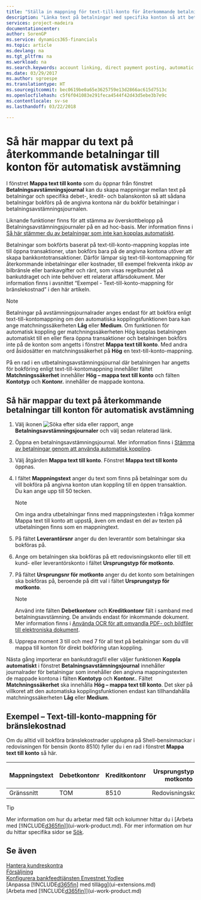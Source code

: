 ```yaml
---
title: "Ställa in mappning för text-till-konto för återkommande betalningar | Microsoft Docs"
description: "Länka text på betalningar med specifika konton så att betalningar bokförs på kontona när du bokför utbetalningsjournalen för avstämning."
services: project-madeira
documentationcenter: 
author: SorenGP
ms.service: dynamics365-financials
ms.topic: article
ms.devlang: na
ms.tgt_pltfrm: na
ms.workload: na
ms.search.keywords: account linking, direct payment posting, automatic payment processing, reconcile payment, recurring expense, recurring cash receipt
ms.date: 03/29/2017
ms.author: sgroespe
ms.translationtype: HT
ms.sourcegitcommit: bec0619be0a65e3625759e13d2866ac615d7513c
ms.openlocfilehash: c5f6f041083e291feca4544f42d43d5ebe3b7e9c
ms.contentlocale: sv-se
ms.lasthandoff: 03/22/2018

---
```

# <a name="map-text-on-recurring-payments-to-accounts-for-automatic-reconciliation"></a>Så här mappar du text på återkommande betalningar till konton för automatisk avstämning
I fönstret **Mappa text till konto** som du öppnar från fönstret **Betalningsavstämningsjournal** kan du skapa mappningar mellan text på betalningar och specifika debet-, kredit- och balanskonton så att sådana betalningar bokförs på de angivna kontona när du bokför betalningar i betalningsavstämningsjournalen.

Liknande funktioner finns för att stämma av överskottbelopp på Betalningsavstämningsjournaler på en ad hoc-basis. Mer information finns i [Så här stämmer du av betalningar som inte kan kopplas automatiskt](receivables-how-reconcile-payments-cannot-apply-auto.md).

Betalningar som bokförts baserat på text-till-konto-mappning kopplas inte till öppna transaktioner, utan bokförs bara på de angivna kontona utöver att skapa bankkontotransaktioner. Därför lämpar sig text-till-kontomappning för återkommande inbetalningar eller kostnader, till exempel frekventa inköp av bilbränsle eller bankavgifter och ränt, som visas regelbundet på bankutdraget och inte behöver ett relaterat affärsdokument. Mer information finns i avsnittet “Exempel - Text-till-konto-mappning för bränslekostnad” i den här artikeln.

> [!NOTE]  
>   Betalningar på avstämningsjournalrader anges endast för att bokföra enligt text-till-kontomappning om den automatiska kopplingsfunktionen bara kan ange matchningssäkerheten **Låg** eller **Medium**. Om funktionen för automatisk koppling ger matchningssäkerheten Hög kopplas betalningen automatiskt till en eller flera öppna transaktioner och betalningen bokförs inte på de konton som angetts i fönstret **Mappa text till konto**. Med andra ord åsidosätter en matchningssäkerhet på **Hög** en text-till-konto-mappning.

På en rad i en utbetalningsavstämningsjournal där betalningen har angetts för bokföring enligt text-till-kontomappning innehåller fältet **Matchningssäkerhet** innehåller **Hög – mappa text till konto** och fälten **Kontotyp** och **Kontonr.** innehåller de mappade kontona.

## <a name="to-map-text-on-recurring-payments-to-accounts-for-automatic-reconciliation"></a>Så här mappar du text på återkommande betalningar till konton för automatisk avstämning
1. Välj ikonen ![Söka efter sida eller rapport](media/ui-search/search_small.png "Ikonen Söka efter sida eller rapport"), ange **Betalningsavstämningsjournaler** och välj sedan relaterad länk.
2. Öppna en betalningsavstämningsjournal. Mer information finns i [Stämma av betalningar genom att använda automatisk koppling](receivables-how-reconcile-payments-auto-application.md).
3. Välj åtgärden **Mappa text till konto**. Fönstret **Mappa text till konto** öppnas.
4. I fältet **Mappningstext** anger du text som finns på betalningar som du vill bokföra på angivna konton utan koppling till en öppen transaktion. Du kan ange upp till 50 tecken.

    > [!NOTE]  
   >   Om inga andra utbetalningar finns med mappningstexten i fråga kommer Mappa text till konto att uppstå, även om endast en del av texten på utbetalningen finns som en mappningtext.
5. På fältet **Leverantörsnr** anger du den leverantör som betalningar ska bokföras på.
6. Ange om betalningen ska bokföras på ett redovisningskonto eller till ett kund- eller leverantörskonto i fältet **Ursprungstyp för motkonto**.
7. På fältet **Ursprungsnr för motkonto** anger du det konto som betalningen ska bokföras på, beroende på ditt val i fältet **Ursprungstyp för motkonto**.

    > [!NOTE]
    > Använd inte fälten **Debetkontonr** och **Kreditkontonr** fält i samband med betalningsavstämning. De används endast för inkommande dokument. Mer information finns i [Använda OCR för att omvandla PDF- och bildfiler till elektroniska dokument](across-how-use-ocr-pdf-images-files.md).

8. Upprepa moment 3 till och med 7 för all text på betalningar som du vill mappa till konton för direkt bokföring utan koppling.

Nästa gång importerar en bankutdragsfil eller väljer funktionen **Koppla automatiskt** i fönstret **Betalningsavstämningsjournal** innehåller journalrader för betalningar som innehåller den angivna mappningstexten de mappade kontona i fälten **Kontotyp** och **Kontonr.**. Fältet **Matchningssäkerhet** ska innehålla **Hög – mappa text till konto**. Det sker på villkoret att den automatiska kopplingsfunktionen endast kan tillhandahålla matchningssäkerheten **Låg** eller **Medium**.

## <a name="example-text-to-account-mapping-for-fuel-expense"></a>Exempel – Text-till-konto-mappning för bränslekostnad
Om du alltid vill bokföra bränslekostnader upplupna på Shell-bensinmackar i redovisningen för bensin (konto 8510) fyller du i en rad i fönstret **Mappa text till konto** så här.

| Mappningstext | Debetkontonr | Kreditkontonr | Ursprungstyp för motkonto | Ursprungsnr för motkonto |
| --- | --- | --- | --- | --- |
| Gränssnitt |TOM |8510 |Redovisningskonto |TOM |

> [!TIP]
>   Mer information om hur du arbetar med fält och kolumner hittar du i [Arbeta med [!INCLUDE[d365fin](includes/d365fin_long_md.md)]](ui-work-product.md). För mer information om hur du hittar specifika sidor se [Sök](ui-search.md).

## <a name="see-also"></a>Se även
[Hantera kundreskontra](receivables-manage-receivables.md)  
[Försäljning](sales-manage-sales.md)  
[Konfigurera bankfeedtjänsten Envestnet Yodlee](bank-how-setup-bank-statement-service.md)  
[Anpassa [!INCLUDE[d365fin](includes/d365fin_md.md)] med tillägg](ui-extensions.md)  
[Arbeta med [!INCLUDE[d365fin](includes/d365fin_md.md)]](ui-work-product.md)

